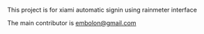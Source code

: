 This project is for xiami automatic signin using rainmeter interface

The main contributor is embolon@gmail.com
